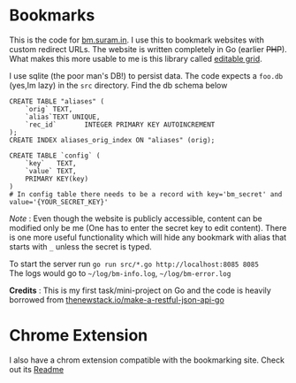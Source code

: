 Bookmarks
=========

This is the code for [bm.suram.in](http://bm.suram.in). I use this to bookmark websites with custom redirect URLs.  The website is written completely in Go (earlier ~~PHP~~). 
What makes this more usable to me is this library called [editable grid](https://github.com/webismymind/editablegrid).

I use sqlite (the poor man's DB!) to persist data. The code expects a `foo.db` (yes,Im lazy) in the `src` directory. Find the db schema below
```
CREATE TABLE "aliases" (
    `orig` TEXT,
    `alias`TEXT UNIQUE,
    `rec_id`       INTEGER PRIMARY KEY AUTOINCREMENT
);
CREATE INDEX aliases_orig_index ON "aliases" (orig);

CREATE TABLE `config` (
	`key`	TEXT,
	`value`	TEXT,
	PRIMARY KEY(key)
)
# In config table there needs to be a record with key='bm_secret' and value='{YOUR_SECRET_KEY}' 
```
*Note* : Even though the website is publicly accessible, content can be modified only be me (One has to enter the secret key to edit content).
There is one more useful functionality which will hide any bookmark with alias that starts with `_` unless the secret is typed.


To start the server run `go run src/*.go http://localhost:8085 8085`  
The logs would go to `~/log/bm-info.log`, `~/log/bm-error.log`

**Credits** : This is my first task/mini-project on Go and the code is heavily borrowed from [thenewstack.io/make-a-restful-json-api-go](http://thenewstack.io/make-a-restful-json-api-go/)

Chrome Extension
================

I also have a chrom extension compatible with the bookmarking site. Check out its [Readme](https://github.com/dotslash/bookmarks/tree/master/chrome_plugin) 

